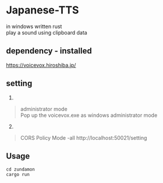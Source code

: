 # Japanese-TTS
in windows written rust  
play a sound using clipboard data

## dependency - installed  
https://voicevox.hiroshiba.jp/

## setting  
1.   
> administrator mode  
Pop up the voicevox.exe as windows administrator mode

2.
> CORS Policy Mode -all 
http://localhost:50021/setting

## Usage
```
cd zundamon
cargo run
```
